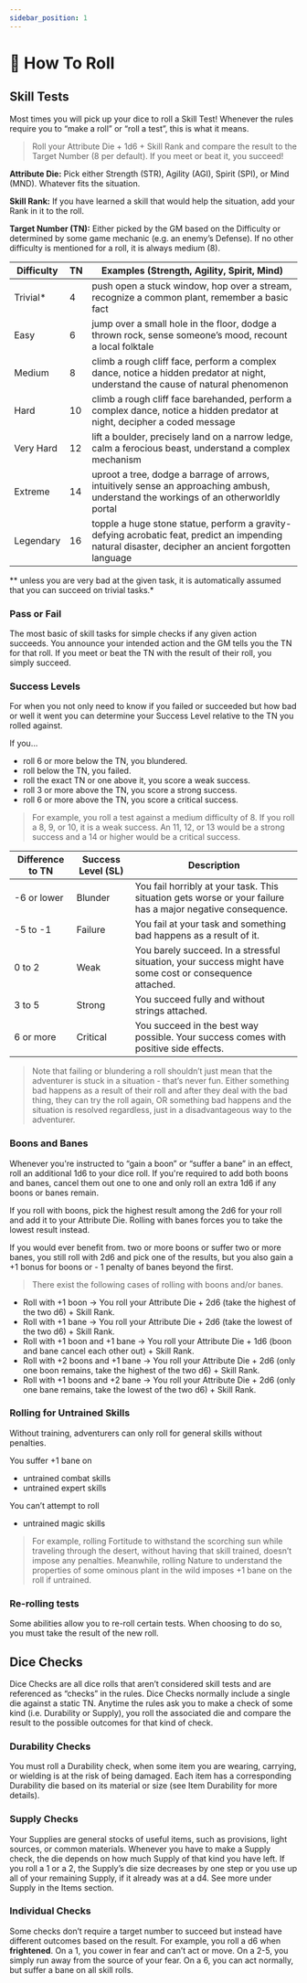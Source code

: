 ```yaml
---
sidebar_position: 1
---
```


# 🎲 How To Roll

## Skill Tests

Most times you will pick up your dice to roll a Skill Test! Whenever the rules require you to “make a roll” or “roll a test”, this is what it means.

> Roll your Attribute Die + 1d6 + Skill Rank and compare the result to the Target Number (8 per default). If you meet or beat it, you succeed!
> 

**Attribute Die:** Pick either Strength (STR), Agility (AGI), Spirit (SPI), or Mind (MND). Whatever fits the situation.

**Skill Rank:** If you have learned a skill that would help the situation, add your Rank in it to the roll.

**Target Number (TN):** Either picked by the GM based on the Difficulty or determined by some game mechanic (e.g. an enemy’s Defense). If no other difficulty is mentioned for a roll, it is always medium (8).

| Difficulty | TN | Examples (Strength, Agility, Spirit, Mind) |
| --- | --- | --- |
| Trivial* | 4 | push open a stuck window, hop over a stream, recognize a common plant, remember a basic fact |
| Easy | 6 | jump over a small hole in the floor, dodge a thrown rock, sense someone’s mood, recount a local folktale |
| Medium | 8 | climb a rough cliff face, perform a complex dance, notice a hidden predator at night, understand the cause of natural phenomenon |
| Hard | 10 | climb a rough cliff face barehanded, perform a complex dance, notice a hidden predator at night, decipher a coded message |
| Very Hard | 12 | lift a boulder, precisely land on a narrow ledge, calm a ferocious beast, understand a complex mechanism |
| Extreme | 14 | uproot a tree, dodge a barrage of arrows, intuitively sense an approaching ambush, understand the workings of an otherworldly portal |
| Legendary | 16 | topple a huge stone statue, perform a gravity-defying acrobatic feat, predict an impending natural disaster, decipher an ancient forgotten language |

** unless you are very bad at the given task, it is automatically assumed that you can succeed on trivial tasks.*

### Pass or Fail

The most basic of skill tasks for simple checks if any given action succeeds. You announce your intended action and the GM tells you the TN for that roll. If you meet or beat the TN with the result of their roll, you simply succeed.

### Success Levels

For when you not only need to know if you failed or succeeded but how bad or well it went you can determine your Success Level relative to the TN you rolled against.

If you…

- roll 6 or more below the TN, you blundered.
- roll below the TN, you failed.
- roll the exact TN or one above it, you score a weak success.
- roll 3 or more above the TN, you score a strong success.
- roll 6 or more above the TN, you score a critical success.

> For example, you roll a test against a medium difficulty of 8. If you roll a 8, 9, or 10, it is a weak success. An 11, 12, or 13 would be a strong success and a 14 or higher would be a critical success.
> 

| Difference to TN | Success Level (SL) | Description |
| --- | --- | --- |
| -6 or lower | Blunder | You fail horribly at your task. This situation gets worse or your failure has a major negative consequence. |
| -5 to -1 | Failure | You fail at your task and something bad happens as a result of it. |
| 0 to 2 | Weak | You barely succeed. In a stressful situation, your success might have some cost or consequence attached. |
| 3 to 5 | Strong | You succeed fully and without strings attached. |
| 6 or more | Critical | You succeed in the best way possible. Your success comes with positive side effects. |

> Note that failing or blundering a roll shouldn’t just mean that the adventurer is stuck in a situation - that’s never fun. Either something bad happens as a result of their roll and after they deal with the bad thing, they can try the roll again, OR something bad happens and the situation is resolved regardless, just in a disadvantageous way to the adventurer.
> 

### Boons and Banes

Whenever you're instructed to “gain a boon” or “suffer a bane” in an effect, roll an additional 1d6 to your dice roll. If you're required to add both boons and banes, cancel them out one to one and only roll an extra 1d6 if any boons or banes remain. 

If you roll with boons, pick the highest result among the 2d6 for your roll and add it to your Attribute Die. Rolling with banes forces you to take the lowest result instead.

If you would ever benefit from. two or more boons or suffer two or more banes, you still roll with 2d6 and pick one of the results, but you also gain a +1 bonus for boons or - 1 penalty of banes beyond the first. 

> There exist the following cases of rolling with boons and/or banes.
- Roll with +1 boon → You roll your Attribute Die + 2d6 (take the highest of the two d6) + Skill Rank.
- Roll with +1 bane → You roll your Attribute Die + 2d6 (take the lowest of the two d6) + Skill Rank.
- Roll with +1 boon and +1 bane → You roll your Attribute Die + 1d6 (boon and bane cancel each other out) + Skill Rank.
- Roll with +2 boons and +1 bane → You roll your Attribute Die + 2d6 (only one boon remains, take the highest of the two d6) + Skill Rank.
- Roll with +1 boons and +2 bane → You roll your Attribute Die + 2d6 (only one bane remains, take the lowest of the two d6) + Skill Rank.
> 

### Rolling for Untrained Skills

Without training, adventurers can only roll for general skills without penalties.

You suffer +1 bane on

- untrained combat skills
- untrained expert skills

You can’t attempt to roll

- untrained magic skills

> For example, rolling Fortitude to withstand the scorching sun while traveling through the desert, without having that skill trained, doesn’t impose any penalties. Meanwhile, rolling Nature to understand the properties of some ominous plant in the wild imposes +1 bane on the roll if untrained.
> 

### Re-rolling tests

Some abilities allow you to re-roll certain tests. When choosing to do so, you must take the result of the new roll.

## Dice Checks

Dice Checks are all dice rolls that aren’t considered skill tests and are referenced as “checks” in the rules. Dice Checks normally include a single die against a static TN. Anytime the rules ask you to make a check of some kind (i.e. Durability or Supply), you roll the associated die and compare the result to the possible outcomes for that kind of check.

### Durability Checks

You must roll a Durability check, when some item you are wearing, carrying, or wielding is at the risk of being damaged. Each item has a corresponding Durability die based on its material or size (see Item Durability for more details).

### Supply Checks

Your Supplies are general stocks of useful items, such as provisions, light sources, or common materials. Whenever you have to make a Supply check, the die depends on how much Supply of that kind you have left. If you roll a 1 or a 2, the Supply’s die size decreases by one step or you use up all of your remaining Supply, if it already was at a d4. See more under Supply in the Items section.

### Individual Checks

Some checks don’t require a target number to succeed but instead have different outcomes based on the result. For example, you roll a d6 when **frightened**. On a 1, you cower in fear and can’t act or move. On a 2-5, you simply run away from the source of your fear. On a 6, you can act normally, but suffer a bane on all skill rolls.
